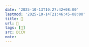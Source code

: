```yaml
---
date: '2025-10-13T10:27:42+08:00'
lastmod: '2025-10-14T21:46:45-08:00'
title: 􅊦
url: 􅊦
tags: [𩑹]
src: DCCV
note:
---
```

